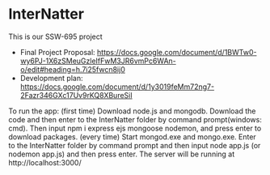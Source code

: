 # InterNatter
This is our SSW-695 project
+ Final Project Proposal: https://docs.google.com/document/d/1BWTw0-wy6PJ-1X6zSMeuGzleIfFwM3JR6vmPc6WAn-o/edit#heading=h.7i25fwcn8ij0
+ Development plan: https://docs.google.com/document/d/1y3019feMm72ng7-2Fazr346GXc17Uv9rKQ8XBureSiI

To run the app:
(first time) Download node.js and mongodb. Download the code and then enter to the InterNatter folder by command prompt(windows: cmd).
             Then input npm i express ejs mongoose nodemon, and press enter to download packages.
(every time) Start mongod.exe and mongo.exe.
             Enter to the InterNatter folder by command prompt and then input node app.js (or nodemon app.js) and then press enter.
             The server will be running at http://localhost:3000/
